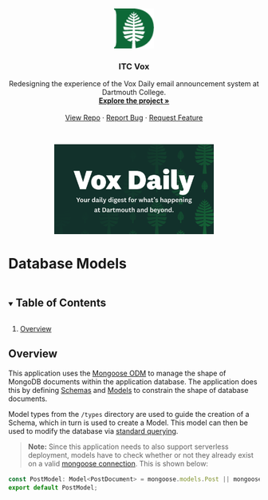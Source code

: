 <!-- PROJECT HEADER -->
<br />
<p align="center">
  <a href="https://github.com/dali-lab/itc-vox">
    <img src="../public/favicon.png" alt="Logo" width="80" height="80">
  </a>

  <h3 align="center">ITC Vox</h3>

  <p align="center">
    Redesigning the experience of the Vox Daily email announcement system at Dartmouth College.
    <br />
    <a href="https://github.com/dali-lab/itc-vox"><strong>Explore the project »</strong></a>
    <br />
    <br />
    <a href="https://github.com/dali-lab/itc-vox">View Repo</a>
    ·
    <a href="https://github.com/dali-lab/itc-vox/issues">Report Bug</a>
    ·
    <a href="https://github.com/dali-lab/itc-vox/issues">Request Feature</a>
  </p>

  <br />

  <p align="center">
    <a href="https://github.com/dali-lab/itc-vox">
      <img src="../public/banner.png" alt="Vox Daily Banner"  height="180">
    </a>
  </p>
</p>

# Database Models

<!-- TABLE OF CONTENTS -->

<details open="open">
  <summary><h2 style="display: inline-block">Table of Contents</h2></summary>
  <ol>
    <li><a href="#overview">Overview</a></li>
  </ol>
</details>

<!-- OVERVIEW -->

## Overview

This application uses the [Mongoose ODM](https://mongoosejs.com/) to manage the shape of MongoDB documents within the application database. The application does this by defining [Schemas](https://mongoosejs.com/docs/guide.html#schemas) and [Models](https://mongoosejs.com/docs/models.html) to constrain the shape of database documents.

Model types from the `/types` directory are used to guide the creation of a Schema, which in turn is used to create a Model. This model can then be used to modify the database via [standard querying](https://mongoosejs.com/docs/queries.html).

> **Note:** Since this application needs to also support serverless deployment, models have to check whether or not they already exist on a valid [mongoose connection](https://mongoosejs.com/docs/api.html#mongoose_Mongoose-connection). This is shown below:

```typescript
const PostModel: Model<PostDocument> = mongoose.models.Post || mongoose.model<PostDocument>('Post', PostSchema);
export default PostModel;
```
